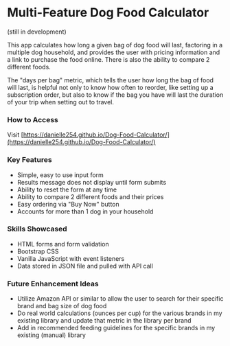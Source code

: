# Multi-Feature Dog Food Calculator
(still in development)

This app calculates how long a given bag of dog food will last, factoring in a multiple dog household, and provides the user with pricing information and a link to purchase the food online. There is also the ability to compare 2 different foods.

The "days per bag" metric, which tells the user how long the bag of food will last, is helpful not only to know how often to reorder, like setting up a subscription order, but also to know if the bag you have will last the duration of your trip when setting out to travel.


### How to Access
Visit [https://danielle254.github.io/Dog-Food-Calculator/](https://danielle254.github.io/Dog-Food-Calculator/)


### Key Features

* Simple, easy to use input form
* Results message does not display until form submits
* Ability to reset the form at any time
* Ability to compare 2 different foods and their prices
* Easy ordering via "Buy Now" button
* Accounts for more than 1 dog in your household


### Skills Showcased

* HTML forms and form validation
* Bootstrap CSS
* Vanilla JavaScript with event listeners
* Data stored in JSON file and pulled with API call


### Future Enhancement Ideas

* Utilize Amazon API or similar to allow the user to search for their specific brand and bag size of dog food
* Do real world calculations (ounces per cup) for the various brands in my existing library and update that metric in the library per brand
* Add in recommended feeding guidelines for the specific brands in my existing (manual) library
